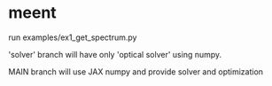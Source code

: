 # meent
run examples/ex1_get_spectrum.py

'solver' branch will have only 'optical solver' using numpy.

MAIN branch will use JAX numpy and provide solver and optimization 